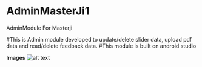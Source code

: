 # AdminMasterJi1
AdminModule For Masterji

#This is Admin module developed to update/delete slider data, upload pdf data and read/delete feedback data.
#This module is built on android studio


**Images**
![alt text](https://github.com/dixitji99/AdminMasterJi1/blob/master/app/src/main/res/drawable/20.jpeg?raw=true "Splash Screen")
